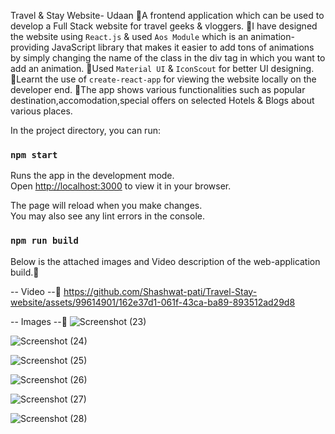 Travel & Stay Website- Udaan
🔹A frontend application which can be used to develop a Full Stack website for travel geeks & vloggers.
🔹I have designed the website using `React.js` & used `Aos Module` which is an animation-providing JavaScript library that makes it easier to add tons of animations by simply changing the name of the class in the div tag in which you want to add an animation.
🔹Used `Material UI` & `IconScout` for better UI designing.
🔹Learnt the use of `create-react-app` for viewing the website locally on the developer end.
🔹The app shows various functionalities such as popular destination,accomodation,special offers on selected Hotels & Blogs about various places.



In the project directory, you can run:

### `npm start`
Runs the app in the development mode.\
Open [http://localhost:3000](http://localhost:3000) to view it in your browser.

The page will reload when you make changes.\
You may also see any lint errors in the console.

### `npm run build`


Below is the attached images and Video description of the web-application build.💖

-- Video --🎥
https://github.com/Shashwat-pati/Travel-Stay-website/assets/99614901/162e37d1-061f-43ca-ba89-893512ad29d8

-- Images --📸
![Screenshot (23)](https://github.com/Shashwat-pati/Travel-Stay-website/assets/99614901/ebabc22b-12e6-487c-9575-492ac9761bcc)

![Screenshot (24)](https://github.com/Shashwat-pati/Travel-Stay-website/assets/99614901/1a2955ab-b0c8-4f7f-b41f-261a646d4794)

![Screenshot (25)](https://github.com/Shashwat-pati/Travel-Stay-website/assets/99614901/e0ac9ae4-82ea-41db-8436-f0ab5e2970a6)

![Screenshot (26)](https://github.com/Shashwat-pati/Travel-Stay-website/assets/99614901/a514fae5-3bdb-4bd0-b0a3-b33c5c425a84)

![Screenshot (27)](https://github.com/Shashwat-pati/Travel-Stay-website/assets/99614901/0288751b-2990-445c-aeb0-d4fe54408ed2)

![Screenshot (28)](https://github.com/Shashwat-pati/Travel-Stay-website/assets/99614901/f51b737e-6c95-4354-b950-4c5783ae93fe)

